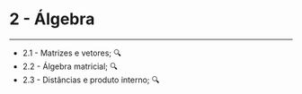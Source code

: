 # **2 - Álgebra**
---
  * 2.1 - Matrizes e vetores; 🔍
  * 2.2 - Álgebra matricial; 🔍
  * 2.3 - Distâncias e produto interno; 🔍
